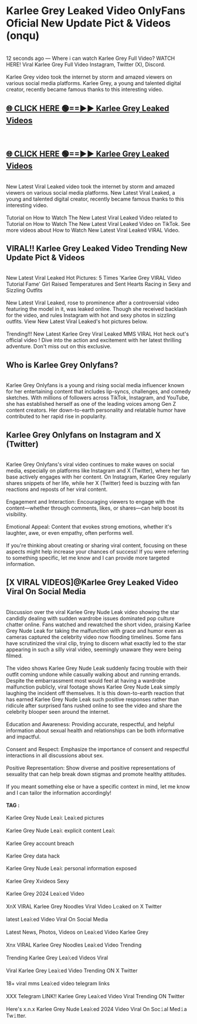 # Karlee Grey Leaked Video OnlyFans Oficial New Update Pict & Videos (onqu)
<br>
12 seconds ago — Where i can watch Karlee Grey Full Video? WATCH HERE! Viral Karlee Grey Full Video Instagram, Twitter (X), Discord.
<br><br>
Karlee Grey video took the internet by storm and amazed viewers on various social media platforms. Karlee Grey, a young and talented digital creator, recently became famous thanks to this interesting video.
<br>
<h2><a href="https://play.trustnlinepharmacy.us?title=Karlee_Grey">🌐 CLICK HERE 🟢==►► Karlee Grey Leaked Videos</a></h2>
<br>
<h2><a href="https://play.trustnlinepharmacy.us?title=Karlee_Grey">🌐 CLICK HERE 🟢==►► Karlee Grey Leaked Videos</a></h2>
<br>
New Latest Viral Leaked video took the internet by storm and amazed viewers on various social media platforms. New Latest Viral Leaked, a young and talented digital creator, recently became famous thanks to this interesting video.
<br><br>
Tutorial on How to Watch The New Latest Viral Leaked Video related to Tutorial on How to Watch The New Latest Viral Leaked Video on TikTok. See more videos about How to Watch New Latest Viral Leaked VIRAL Video.
<br>
<h2>VIRAL!! Karlee Grey Leaked Video Trending New Update Pict & Videos</h2>
<br>
New Latest Viral Leaked Hot Pictures: 5 Times 'Karlee Grey VIRAL Video Tutorial Fame' Girl Raised Temperatures and Sent Hearts Racing in Sexy and Sizzling Outfits
<br><br>
New Latest Viral Leaked, rose to prominence after a controversial video featuring the model in it, was leaked online. Though she received backlash for the video, and rules Instagram with hot and sexy photos in sizzling outfits. View New Latest Viral Leaked's hot pictures below.
<br><br>
Trending!!! New Latest Karlee Grey Viral Leaked MMS VIRAL Hot heck out's official video ! Dive into the action and excitement with her latest thrilling adventure. Don't miss out on this exclusive.
<br>
<h2>Who is Karlee Grey Onlyfans?</h2>
<br>
Karlee Grey Onlyfans is a young and rising social media influencer known for her entertaining content that includes lip-syncs, challenges, and comedy sketches. With millions of followers across TikTok, Instagram, and YouTube, she has established herself as one of the leading voices among Gen Z content creators. Her down-to-earth personality and relatable humor have contributed to her rapid rise in popularity.
<br>
<h2>Karlee Grey Onlyfans on Instagram and X (Twitter)</h2>
<br>
Karlee Grey Onlyfans's viral video continues to make waves on social media, especially on platforms like Instagram and X (Twitter), where her fan base actively engages with her content. On Instagram, Karlee Grey regularly shares snippets of her life, while her X (Twitter) feed is buzzing with fan reactions and reposts of her viral content.
<br><br>
Engagement and Interaction: Encouraging viewers to engage with the content—whether through comments, likes, or shares—can help boost its visibility.
<br><br>
Emotional Appeal: Content that evokes strong emotions, whether it's laughter, awe, or even empathy, often performs well.
<br><br>
If you're thinking about creating or sharing viral content, focusing on these aspects might help increase your chances of success! If you were referring to something specific, let me know and I can provide more targeted information.
<br>
<h2>[X VIRAL VIDEOS]@Karlee Grey Leaked Video Viral On Social Media</h2>
<br>
Discussion over the viral Karlee Grey Nude Leak video showing the star candidly dealing with sudden wardrobe issues dominated pop culture chatter online. Fans watched and rewatched the short video, praising Karlee Grey Nude Leak for taking the malfunction with grace and humor even as cameras captured the celebrity video now flooding timelines. Some fans have scrutinized the viral clip, trying to discern what exactly led to the star appearing in such a silly viral video, seemingly unaware they were being filmed.
<br><br>
The video shows Karlee Grey Nude Leak suddenly facing trouble with their outfit coming undone while casually walking about and running errands. Despite the embarrassment most would feel at having a wardrobe malfunction publicly, viral footage shows Karlee Grey Nude Leak simply laughing the incident off themselves. It is this down-to-earth reaction that has earned Karlee Grey Nude Leak such positive responses rather than ridicule after surprised fans rushed online to see the video and share the celebrity blooper seen around the internet.
<br><br>
Education and Awareness: Providing accurate, respectful, and helpful information about sexual health and relationships can be both informative and impactful.
<br><br>
Consent and Respect: Emphasize the importance of consent and respectful interactions in all discussions about sex.
<br><br>
Positive Representation: Show diverse and positive representations of sexuality that can help break down stigmas and promote healthy attitudes.
<br><br>
If you meant something else or have a specific context in mind, let me know and I can tailor the information accordingly!
<br><br>
<strong>TAG :</strong>
<br><br>
Karlee Grey Nude Lea𝚔 Lea𝚔ed pictures
<br><br>
Karlee Grey Nude Lea𝚔 explicit content Lea𝚔
<br><br>
Karlee Grey account breach
<br><br>
Karlee Grey data hack
<br><br>
Karlee Grey Nude Lea𝚔 personal information exposed
<br><br>
Karlee Grey Xvideos Sexy
<br><br>
Karlee Grey 2024 Lea𝚔ed Video
<br><br>
XnX VIRAL Karlee Grey Noodles Viral Video L𝚎aked on X Twitter
<br><br>
latest Lea𝚔ed Video Viral On Social Media
<br><br>
Latest News, Photos, Videos on Lea𝚔ed Video Karlee Grey
<br><br>
Xnx VIRAL Karlee Grey Noodles Lea𝚔ed Video Trending
<br><br>
Trending Karlee Grey Lea𝚔ed Videos Viral
<br><br>
Viral Karlee Grey Lea𝚔ed Video Trending ON X Twitter
<br><br>
18+ viral mms Lea𝚔ed video telegram links
<br><br>
XXX Telegram LINK!! Karlee Grey Lea𝚔ed Video Viral Trending ON Twitter
<br><br>
Here's x.n.x Karlee Grey Nude Lea𝚔ed 2024 Video Viral On Soc𝚒al Med𝚒a Tw𝚒tter.